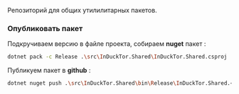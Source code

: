 Репозиторий для общих утилилитарных пакетов. 

### Опубликовать пакет 
Подкручиваем версию в файле проекта, собираем **nuget** пакет : 
```bash
dotnet pack -c Release .\src\InDuckTor.Shared\InDuckTor.Shared.csproj
```
Публикуем пакет в **github** :
```bash
dotnet nuget push .\src\InDuckTor.Shared\bin\Release\InDuckTor.Shared.<Версия>.nupkg -s https://nuget.pkg.github.com/in-duck-tor/index.json -k <GitHub personal access token>
```